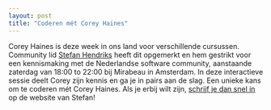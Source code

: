 ```yaml
---
layout: post
title: "Coderen mét Corey Haines"
---
```


Corey Haines is deze week in ons land voor verschillende cursussen. Community lid [Stefan Hendriks](http://twitter.com/stefanhendriks) heeft dit opgemerkt en hem gestrikt voor een kennismaking met de Nederlandse software community, aanstaande zaterdag van 18:00 to 22:00 bij Mirabeau in Amsterdam. In deze interactieve sessie deelt Corey zijn kennis en ga je in pairs aan de slag. Een unieke kans om te coderen mét Corey Haines. Als je erbij wilt zijn, [schrijf je dan snel in](http://www.fundynamic.com/index.php?link=subscribe-event) op de website van Stefan!
